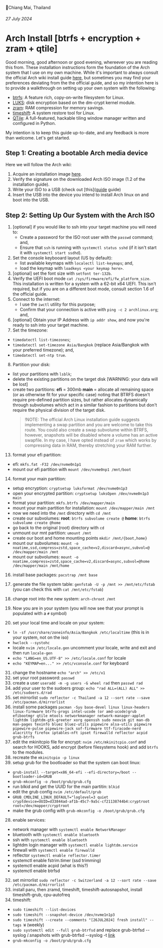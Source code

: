📍Chiang Mai, Thailand

###### 27 July 2024

# Arch Install [btrfs + encryption + zram + qtile]

Good morning, good afternoon or good evening, whereever you are reading this from. These installation instructions form the foundation of the Arch system that I use on my own machine. While it's important to always consult the official Arch wiki install guide [here](https://wiki.archlinux.org/title/Installation_guide), but sometimes you may find your preferences deviating from the the official guide, and so my intention here is to provide a walkthrough on setting up your own system with the following:
- [btrfs](https://btrfs.readthedocs.io/en/latest/): A feature rich, copy-on-write filesystem for Linux.
- [LUKS](https://gitlab.com/cryptsetup/cryptsetup/):  disk encryption based on the dm-crypt kernel module.
- [zram](https://www.kernel.org/doc/html/v5.9/admin-guide/blockdev/zram.html): RAM compression for memory savings.
- [timeshift](https://github.com/linuxmint/timeshift): A system restore tool for Linux.
- [QTile](https://qtile.org/): A full-featured, hackable tiling window manager written and configured in Python.

My intention is to keep this guide up-to-date, and any feedback is more than welcome. Let's get started.

## Step 1: Creating a bootable Arch media device

Here we will follow the Arch wiki:
1. Acquire an installation image [here](https://archlinux.org/download/).
2. Verify the signature on the downloaded Arch ISO image (1.2 of the installation guide).
3. Write your ISO to a USB (check out [this]([guide](https://www.scaler.com/topics/burn-linux-iso-to-usb/) guide)
4. Insert the USB into the device you intend to install Arch linux on and boot into the USB.

## Step 2: Setting Up Our System with the Arch ISO

1. [optional] if you would like to ssh into your target machine you will need to:
   - Create a password for the ISO root user with the `passwd` command; and,
   - Ensure that `ssh` is running with `systemctl status sshd` (if it isn't start it with `systemctl start ssdhd`).
2. Set the console keybooard layout (US by default):
   - list available keymaps with `localectl list-keymaps`; and,
   - load the keymap with `loadkeys <your keymap here>`.
3. [optional] set the font size with `setfont ter-132b`.
4. Verify the UEFI boot mode `cat /sys/firmware/efi/fw_platform_size`. This installation is written for a system with a 62-bit x64 UEFI. This isn't required, but if you are on a different boot mode, consult section 1.6 of the official guide.
5. Connect to the internet:
   - I use the `iwctl` utility for this purpose; 
   - Confirm that your connection is active with `ping -c 2 archlinux.org`; and,
6. [optional] Obtain your IP Address with `ip addr show`, and now you're ready to ssh into your target machine.
7. Set the timezone:
  - `timedatectl list-timezones`;
  - `timedatectl set-timezone Asia/Bangkok` (replace Asia/Bangkok with your preferred timezone); and,
  - `timedatectl set-ntp true`.
8. Partition your disk:
  - list your partitions with `lsblk`;
  - delete the existing partitions on the target disk [WARNING: your data will be lost]
  - create two partitions:
    **efi** = 300mb
    **main** = allocate all remaining space (or as otherwise fit for your specific case) noting that BTRFS doesn't require pre-defined partition sizes, but rather allocates dynamically through subvolumes which act in a similar fashion to partitions but don't require the physical division of the target disk. 
    > !NOTE: The official Arch Linux installation guide suggests implementing a swap partition and you are welcome to take this route. You could also create a swap subvolume within BTRFS, however, snapshots will be disabled where a volume has an active swapfile. In my case, I have opted instead of `zram` which works by compressing data in RAM, thereby stretching your RAM further.
13. format your efi partition:
- efi: `mkfs.fat -F32 /dev/nvme0n1p1`
- mount our efi partition with `mount /dev/nvme0np1 /mnt/boot`
14. format your main partition:
- setup encryption: `cryptsetup luksformat /dev/nvme0n1p3`
- open your encrypted partition: `cryptsetup luksOpen /dev/nvme0n1p3 main`
- format your partition: `mkfs.btrfs /dev/mapper/main`
- mount your main partition for installation: `mount /dev/mapper/main /mnt`
- now we need into the `/mnt` directory with `cd /mnt`
- create our subvolumes:
  **root**: `btrfs subvolume create @`
  **home**: `btrfs subvolume create @home`
- go back to the original (root) directory with `cd`
- unmount our mnt partition: `umount /mnt`
- create our boot and home mounting points `mkdir /mnt/{boot,home}`
- mount our subvolumes: `mount -o noatime,ssd,compress=zstd,space_cache=v2,discard=async,subvol=@ /dev/mapper/main /mnt`
- mount our subvolumes: `mount -o noatime,compress=zstd,space_cache=v2,discard=async,subvol=@home /dev/mapper/main /mnt/home`
16. install base packages: `pacstrap /mnt base`
17. generate the file system table: `genfstab -U -p /mnt >> /mnt/etc/fstab` (you can check this with `cat /mnt/etc/fstab`)
18. change root into the new system: `arch-chroot /mnt`
19. Now you are in your system (you will now see that your prompt is populated with a `#` symbol)



20. set your local time and locale on your system: 
- `ln -sf /usr/share/zoneinfo/Asia/Bangkok /etc/localtime` (this is in your system, not on the iso)
- `hwclock --systohc`
- locale `nvim /etc/locale.gen` uncomment your locale, write and exit and then run `locale-gen`
- `echo "LANG=en_US.UTF-8" >> /etc/locale.conf` for locale
- `echo "KEYMAP=en..." >> /etc/vconsole.conf` for keyboard
31. change the hostname `echo "arch" >> /etc/x1`
20. set your root password: `passwd`
21. create a user `useradd -m -g users -G wheel rad` then `passwd rad`
22. add your user to the sudoers group: `echo "rad ALL=(ALL) ALL" >> /etc/sudoers.d/rad`
32. set mirrorlist `sudo reflector -c Thailand -a 12 --sort rate --save /etc/pacman.d/mirrorlist`
23. install some packages `pacman -Syu base-devel linux linux-headers linux-firmware btrfs-progs intel-ucode (or amd-ucode)grub efibootmgr qtile mtools networkmanager network-manager-applet lightdm lightdm-gtk-greeter xorg openssh sudo neovim git man-db man-pages texinfo bluez bluez-utils pipewire alsa-utils pipewire pipewire-pulse pipewire-jack sof-firmware ttf-firacode-nerd alacritty firefox iptables-nft ipset firewalld reflector acpid grub-btrfs`
24. edit the mkinitcpio file for encrypt: `nvim /etc/mkinitcpio.conf` and search for HOOKS, add encrypt (before filesystems hook) and add `btrfs` to the modules. 
25. recreate the `mkinitcpio -p linux`
26. setup grub for the bootloader so that the system can boot linux:
- `grub-install --target=x86_64-efi --efi-directory=/boot --bootloader-id=GRUB`
- `grub-mkconfig -o /boot/grub/grub.cfg`
- run blkid and get the UUID for the main partitin: `blkid`
- edit the grub config `nvim /etc/default/grub`
- `GRUB_CMDLINE_LINUX_DEFAULT="loglevel=3 quiet cryptdevice=UUID=d33844ad-af1b-45c7-9a5c-cf21138744b4:cryptroot root=/dev/mapper/cryptroot`
- make the grub config with `grub-mkconfig -o /boot/grub/grub.cfg`
28. enable services:
- network manager with `systemctl enable NetworkManager`
- bluetooth with `systemctl enable bluetooth`
- ssh with `systemctl enable bluetooth`
- lightdm login manager with `systemctl enable lightdm.service`
- firewall with `systemctl enable firewalld`
- reflector `systemctl enable reflector.timer`
- systemctl enable fstrim.timer (ssd trimming)
- systemctl enable acpid (what is this?)
- systemctl enable btrfsd

32. set mirrorlist `sudo reflector -c Switzerland -a 12 --sort rate --save /etc/pacman.d/mirrorlist`
33. install paru, then zramd, timeshift, timeshift-autosnapshot, install timeshift-grub, cpu-autofreq
34. timeshift:
- `sudo timeshift --list-devices`
- `sudo timeshift --snapshot-device /dev/nvme1n1p3`
- `sudo timeshift --create --comments "[26JUL2024] fresh install" --tags W` (weekly)
- `sudo systemctl edit --full grub-btrfsd` and replace grub-btrfsd --syslog /.snapshots with grub-btrfsd --syslog -t [link](https://wiki.archlinux.org/title/Timeshift)
- `grub-mkconfig -o /boot/grub/grub.cfg`
